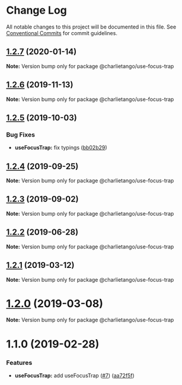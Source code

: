 # Change Log

All notable changes to this project will be documented in this file.
See [Conventional Commits](https://conventionalcommits.org) for commit guidelines.

## [1.2.7](https://github.com/charlie-tango/hooks/compare/@charlietango/use-focus-trap@1.2.6...@charlietango/use-focus-trap@1.2.7) (2020-01-14)

**Note:** Version bump only for package @charlietango/use-focus-trap

## [1.2.6](https://github.com/charlie-tango/hooks/compare/@charlietango/use-focus-trap@1.2.5...@charlietango/use-focus-trap@1.2.6) (2019-11-13)

**Note:** Version bump only for package @charlietango/use-focus-trap

## [1.2.5](https://github.com/charlie-tango/hooks/compare/@charlietango/use-focus-trap@1.2.4...@charlietango/use-focus-trap@1.2.5) (2019-10-03)

### Bug Fixes

- **useFocusTrap:** fix typings ([bb02b29](https://github.com/charlie-tango/hooks/commit/bb02b29))

## [1.2.4](https://github.com/charlie-tango/hooks/compare/@charlietango/use-focus-trap@1.2.3...@charlietango/use-focus-trap@1.2.4) (2019-09-25)

**Note:** Version bump only for package @charlietango/use-focus-trap

## [1.2.3](https://github.com/charlie-tango/hooks/compare/@charlietango/use-focus-trap@1.2.2...@charlietango/use-focus-trap@1.2.3) (2019-09-02)

**Note:** Version bump only for package @charlietango/use-focus-trap

## [1.2.2](https://github.com/charlie-tango/hooks/compare/@charlietango/use-focus-trap@1.2.1...@charlietango/use-focus-trap@1.2.2) (2019-06-28)

**Note:** Version bump only for package @charlietango/use-focus-trap

## [1.2.1](https://github.com/charlie-tango/hooks/compare/@charlietango/use-focus-trap@1.2.0...@charlietango/use-focus-trap@1.2.1) (2019-03-12)

**Note:** Version bump only for package @charlietango/use-focus-trap

# [1.2.0](https://github.com/charlie-tango/hooks/compare/@charlietango/use-focus-trap@1.1.0...@charlietango/use-focus-trap@1.2.0) (2019-03-08)

**Note:** Version bump only for package @charlietango/use-focus-trap

# 1.1.0 (2019-02-28)

### Features

- **useFocusTrap:** add useFocusTrap ([#7](https://github.com/charlie-tango/hooks/issues/7)) ([aa72f5f](https://github.com/charlie-tango/hooks/commit/aa72f5f))
